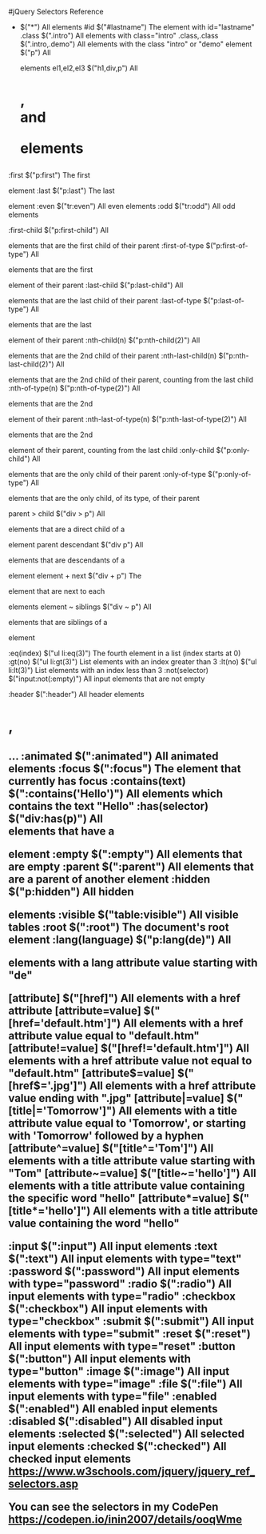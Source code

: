  #jQuery Selectors Reference

*	$("*")	All elements
#id	$("#lastname")	The element with id="lastname"
.class	$(".intro")	All elements with class="intro"
.class,.class	$(".intro,.demo")	All elements with the class "intro" or "demo"
element	$("p")	All <p> elements
el1,el2,el3	$("h1,div,p")	All <h1>, <div> and <p> elements
 	 	 
:first	$("p:first")	The first <p> element
:last	$("p:last")	The last <p> element
:even	$("tr:even")	All even <tr> elements
:odd	$("tr:odd")	All odd <tr> elements
 	 	 
:first-child	$("p:first-child")	All <p> elements that are the first child of their parent
:first-of-type	$("p:first-of-type")	All <p> elements that are the first <p> element of their parent
:last-child	$("p:last-child")	All <p> elements that are the last child of their parent
:last-of-type	$("p:last-of-type")	All <p> elements that are the last <p> element of their parent
:nth-child(n)	$("p:nth-child(2)")	All <p> elements that are the 2nd child of their parent
:nth-last-child(n)	$("p:nth-last-child(2)")	All <p> elements that are the 2nd child of their parent, counting from the last child
:nth-of-type(n)	$("p:nth-of-type(2)")	All <p> elements that are the 2nd <p> element of their parent
:nth-last-of-type(n)	$("p:nth-last-of-type(2)")	All <p> elements that are the 2nd <p> element of their parent, counting from the last child
:only-child	$("p:only-child")	All <p> elements that are the only child of their parent
:only-of-type	$("p:only-of-type")	All <p> elements that are the only child, of its type, of their parent
 	 	 
parent > child	$("div > p")	All <p> elements that are a direct child of a <div> element
parent descendant	$("div p")	All <p> elements that are descendants of a <div> element
element + next	$("div + p")	The <p> element that are next to each <div> elements
element ~ siblings	$("div ~ p")	All <p> elements that are siblings of a <div> element
 	 	 
:eq(index)	$("ul li:eq(3)")	The fourth element in a list (index starts at 0)
:gt(no)	$("ul li:gt(3)")	List elements with an index greater than 3
:lt(no)	$("ul li:lt(3)")	List elements with an index less than 3
:not(selector)	$("input:not(:empty)")	All input elements that are not empty
 	 	 
:header	$(":header")	All header elements <h1>, <h2> ...
:animated	$(":animated")	All animated elements
:focus	$(":focus")	The element that currently has focus
:contains(text)	$(":contains('Hello')")	All elements which contains the text "Hello"
:has(selector)	$("div:has(p)")	All <div> elements that have a <p> element
:empty	$(":empty")	All elements that are empty
:parent	$(":parent")	All elements that are a parent of another element
:hidden	$("p:hidden")	All hidden <p> elements
:visible	$("table:visible")	All visible tables
:root	$(":root")	The document's root element
:lang(language)	$("p:lang(de)")	All <p> elements with a lang attribute value starting with "de"
 	 	 
[attribute]	$("[href]")	All elements with a href attribute
[attribute=value]	$("[href='default.htm']")	All elements with a href attribute value equal to "default.htm"
[attribute!=value]	$("[href!='default.htm']")	All elements with a href attribute value not equal to "default.htm"
[attribute$=value]	$("[href$='.jpg']")	All elements with a href attribute value ending with ".jpg"
[attribute|=value]	$("[title|='Tomorrow']")	All elements with a title attribute value equal to 'Tomorrow', or starting with 'Tomorrow' followed by a hyphen
[attribute^=value]	$("[title^='Tom']")	All elements with a title attribute value starting with "Tom"
[attribute~=value]	$("[title~='hello']")	All elements with a title attribute value containing the specific word "hello"
[attribute*=value]	$("[title*='hello']")	All elements with a title attribute value containing the word "hello"
 	 	 
:input	$(":input")	All input elements
:text	$(":text")	All input elements with type="text"
:password	$(":password")	All input elements with type="password"
:radio	$(":radio")	All input elements with type="radio"
:checkbox	$(":checkbox")	All input elements with type="checkbox"
:submit	$(":submit")	All input elements with type="submit"
:reset	$(":reset")	All input elements with type="reset"
:button	$(":button")	All input elements with type="button"
:image	$(":image")	All input elements with type="image"
:file	$(":file")	All input elements with type="file"
:enabled	$(":enabled")	All enabled input elements
:disabled	$(":disabled")	All disabled input elements
:selected	$(":selected")	All selected input elements
:checked	$(":checked")	All checked input elements
https://www.w3schools.com/jquery/jquery_ref_selectors.asp

You can see the selectors in my CodePen https://codepen.io/inin2007/details/ooqWme
